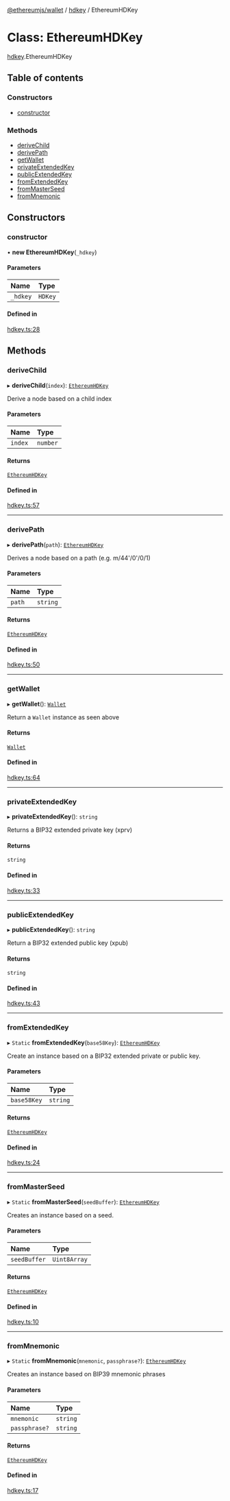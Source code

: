 [@ethereumjs/wallet](../README.md) / [hdkey](../modules/hdkey.md) / EthereumHDKey

# Class: EthereumHDKey

[hdkey](../modules/hdkey.md).EthereumHDKey

## Table of contents

### Constructors

- [constructor](hdkey.EthereumHDKey.md#constructor)

### Methods

- [deriveChild](hdkey.EthereumHDKey.md#derivechild)
- [derivePath](hdkey.EthereumHDKey.md#derivepath)
- [getWallet](hdkey.EthereumHDKey.md#getwallet)
- [privateExtendedKey](hdkey.EthereumHDKey.md#privateextendedkey)
- [publicExtendedKey](hdkey.EthereumHDKey.md#publicextendedkey)
- [fromExtendedKey](hdkey.EthereumHDKey.md#fromextendedkey)
- [fromMasterSeed](hdkey.EthereumHDKey.md#frommasterseed)
- [fromMnemonic](hdkey.EthereumHDKey.md#frommnemonic)

## Constructors

### constructor

• **new EthereumHDKey**(`_hdkey`)

#### Parameters

| Name | Type |
| :------ | :------ |
| `_hdkey` | `HDKey` |

#### Defined in

[hdkey.ts:28](https://github.com/ethereumjs/ethereumjs-monorepo/blob/master/packages/wallet/src/hdkey.ts#L28)

## Methods

### deriveChild

▸ **deriveChild**(`index`): [`EthereumHDKey`](hdkey.EthereumHDKey.md)

Derive a node based on a child index

#### Parameters

| Name | Type |
| :------ | :------ |
| `index` | `number` |

#### Returns

[`EthereumHDKey`](hdkey.EthereumHDKey.md)

#### Defined in

[hdkey.ts:57](https://github.com/ethereumjs/ethereumjs-monorepo/blob/master/packages/wallet/src/hdkey.ts#L57)

___

### derivePath

▸ **derivePath**(`path`): [`EthereumHDKey`](hdkey.EthereumHDKey.md)

Derives a node based on a path (e.g. m/44'/0'/0/1)

#### Parameters

| Name | Type |
| :------ | :------ |
| `path` | `string` |

#### Returns

[`EthereumHDKey`](hdkey.EthereumHDKey.md)

#### Defined in

[hdkey.ts:50](https://github.com/ethereumjs/ethereumjs-monorepo/blob/master/packages/wallet/src/hdkey.ts#L50)

___

### getWallet

▸ **getWallet**(): [`Wallet`](Wallet.md)

Return a `Wallet` instance as seen above

#### Returns

[`Wallet`](Wallet.md)

#### Defined in

[hdkey.ts:64](https://github.com/ethereumjs/ethereumjs-monorepo/blob/master/packages/wallet/src/hdkey.ts#L64)

___

### privateExtendedKey

▸ **privateExtendedKey**(): `string`

Returns a BIP32 extended private key (xprv)

#### Returns

`string`

#### Defined in

[hdkey.ts:33](https://github.com/ethereumjs/ethereumjs-monorepo/blob/master/packages/wallet/src/hdkey.ts#L33)

___

### publicExtendedKey

▸ **publicExtendedKey**(): `string`

Return a BIP32 extended public key (xpub)

#### Returns

`string`

#### Defined in

[hdkey.ts:43](https://github.com/ethereumjs/ethereumjs-monorepo/blob/master/packages/wallet/src/hdkey.ts#L43)

___

### fromExtendedKey

▸ `Static` **fromExtendedKey**(`base58Key`): [`EthereumHDKey`](hdkey.EthereumHDKey.md)

Create an instance based on a BIP32 extended private or public key.

#### Parameters

| Name | Type |
| :------ | :------ |
| `base58Key` | `string` |

#### Returns

[`EthereumHDKey`](hdkey.EthereumHDKey.md)

#### Defined in

[hdkey.ts:24](https://github.com/ethereumjs/ethereumjs-monorepo/blob/master/packages/wallet/src/hdkey.ts#L24)

___

### fromMasterSeed

▸ `Static` **fromMasterSeed**(`seedBuffer`): [`EthereumHDKey`](hdkey.EthereumHDKey.md)

Creates an instance based on a seed.

#### Parameters

| Name | Type |
| :------ | :------ |
| `seedBuffer` | `Uint8Array` |

#### Returns

[`EthereumHDKey`](hdkey.EthereumHDKey.md)

#### Defined in

[hdkey.ts:10](https://github.com/ethereumjs/ethereumjs-monorepo/blob/master/packages/wallet/src/hdkey.ts#L10)

___

### fromMnemonic

▸ `Static` **fromMnemonic**(`mnemonic`, `passphrase?`): [`EthereumHDKey`](hdkey.EthereumHDKey.md)

Creates an instance based on BIP39 mnemonic phrases

#### Parameters

| Name | Type |
| :------ | :------ |
| `mnemonic` | `string` |
| `passphrase?` | `string` |

#### Returns

[`EthereumHDKey`](hdkey.EthereumHDKey.md)

#### Defined in

[hdkey.ts:17](https://github.com/ethereumjs/ethereumjs-monorepo/blob/master/packages/wallet/src/hdkey.ts#L17)
